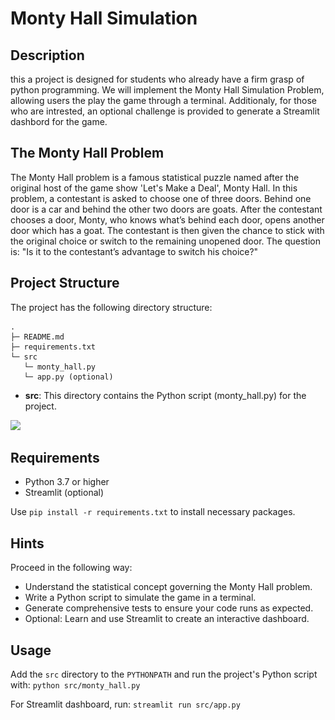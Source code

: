# Monty Hall Simulation
## Description
this a project is designed for students who already have a firm grasp of python programming.
We will implement the Monty Hall Simulation Problem, allowing users the play the game through a terminal.
Additionaly, for those who are intrested, an optional challenge is provided to generate a Streamlit dashbord for the game.

## The Monty Hall Problem
The Monty Hall problem is a famous statistical puzzle named after the original host of the game show 'Let's Make a Deal', Monty Hall. In this problem, a contestant is asked to choose one of three doors. Behind one door is a car and behind the other two doors are goats. After the contestant chooses a door, Monty, who knows what’s behind each door, opens another door which has a goat. The contestant is then given the chance to stick with the original choice or switch to the remaining unopened door. The question is: "Is it to the contestant’s advantage to switch his choice?"

## Project Structure
The project has the following directory structure:
```
.
├─ README.md
├─ requirements.txt
└─ src
   └─ monty_hall.py
   └─ app.py (optional)
```
- **src**: This directory contains the Python script (monty_hall.py) for the project.

<img src="![alt text](image.png)" width="600">

## Requirements
- Python 3.7 or higher
- Streamlit (optional)

Use `pip install -r requirements.txt` to install necessary packages.


## Hints
Proceed in the following way:
- Understand the statistical concept governing the Monty Hall problem.
- Write a Python script to simulate the game in a terminal.
- Generate comprehensive tests to ensure your code runs as expected.
- Optional: Learn and use Streamlit to create an interactive dashboard.

## Usage
Add the `src` directory to the `PYTHONPATH` and run the project's Python script with: `python src/monty_hall.py`

For Streamlit dashboard, run: `streamlit run src/app.py`

